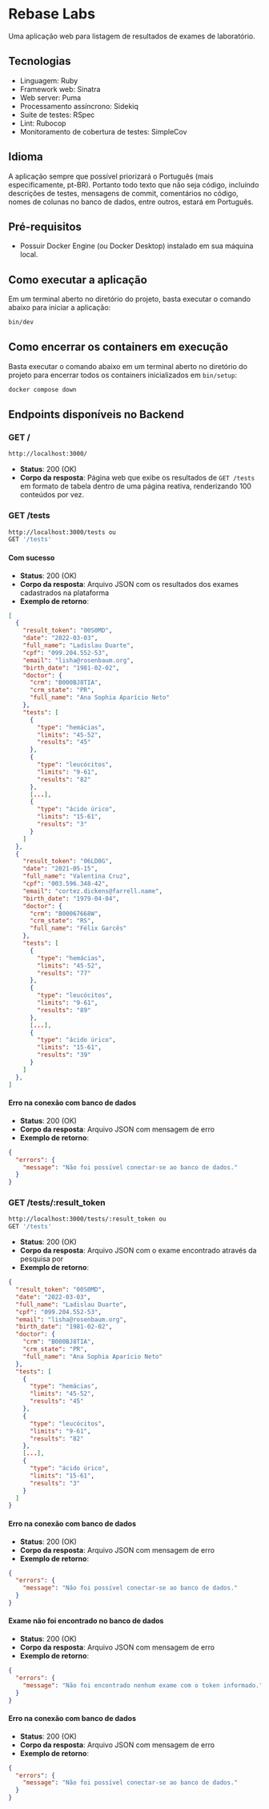 # Rebase Labs

Uma aplicação web para listagem de resultados de exames de laboratório.

## Tecnologias

- Linguagem: Ruby
- Framework web: Sinatra
- Web server: Puma
- Processamento assíncrono: Sidekiq
- Suite de testes: RSpec
- Lint: Rubocop
- Monitoramento de cobertura de testes: SimpleCov

## Idioma
A aplicação sempre que possível priorizará o Português (mais especificamente, pt-BR). Portanto todo texto que não seja código, incluíndo descrições de testes, mensagens de commit, comentários no código, nomes de colunas no banco de dados, entre outros, estará em Português. 

## Pré-requisitos
- Possuir Docker Engine (ou Docker Desktop) instalado em sua máquina local.

## Como executar a aplicação

Em um terminal aberto no diretório do projeto, basta executar o comando abaixo para iniciar a aplicação:

```bash
bin/dev
```

## Como encerrar os containers em execução

Basta executar o comando abaixo em um terminal aberto no diretório do projeto para encerrar todos os containers inicializados em `bin/setup`:

```bash
docker compose down
```

## Endpoints disponíveis no Backend

### GET /
```bash
http://localhost:3000/
```
- **Status**: 200 (OK)
- **Corpo da resposta**: Página web que exibe os resultados de `GET /tests` em formato de tabela dentro de uma página reativa, renderizando 100 conteúdos por vez.

### GET /tests
```bash
http://localhost:3000/tests ou
GET '/tests'
```
#### Com sucesso
- **Status**: 200 (OK)
- **Corpo da resposta**: Arquivo JSON com os resultados dos exames cadastrados na plataforma
- **Exemplo de retorno**:

```json
[
  {
    "result_token": "00S0MD",
    "date": "2022-03-03",
    "full_name": "Ladislau Duarte",
    "cpf": "099.204.552-53",
    "email": "lisha@rosenbaum.org",
    "birth_date": "1981-02-02",
    "doctor": {
      "crm": "B000BJ8TIA",
      "crm_state": "PR",
      "full_name": "Ana Sophia Aparício Neto"
    },
    "tests": [
      {
        "type": "hemácias",
        "limits": "45-52",
        "results": "45"
      },
      {
        "type": "leucócitos",
        "limits": "9-61",
        "results": "82"
      },
      [...],
      {
        "type": "ácido úrico",
        "limits": "15-61",
        "results": "3"
      }
    ]
  },
  {
    "result_token": "06LD0G",
    "date": "2021-05-15",
    "full_name": "Valentina Cruz",
    "cpf": "003.596.348-42",
    "email": "cortez.dickens@farrell.name",
    "birth_date": "1979-04-04",
    "doctor": {
      "crm": "B00067668W",
      "crm_state": "RS",
      "full_name": "Félix Garcês"
    },
    "tests": [
      {
        "type": "hemácias",
        "limits": "45-52",
        "results": "77"
      },
      {
        "type": "leucócitos",
        "limits": "9-61",
        "results": "89"
      },
      [...],
      {
        "type": "ácido úrico",
        "limits": "15-61",
        "results": "39"
      }
    ]
  },
]
```
#### Erro na conexão com banco de dados
- **Status**: 200 (OK)
- **Corpo da resposta**: Arquivo JSON com mensagem de erro
- **Exemplo de retorno**:
```json
{
  "errors": {
    "message": "Não foi possível conectar-se ao banco de dados."
  }
}
```

### GET /tests/:result_token
```bash
http://localhost:3000/tests/:result_token ou
GET '/tests'
```
- **Status**: 200 (OK)
- **Corpo da resposta**: Arquivo JSON com o exame encontrado através da pesquisa por 
- **Exemplo de retorno**:

```json
{
  "result_token": "00S0MD",
  "date": "2022-03-03",
  "full_name": "Ladislau Duarte",
  "cpf": "099.204.552-53",
  "email": "lisha@rosenbaum.org",
  "birth_date": "1981-02-02",
  "doctor": {
    "crm": "B000BJ8TIA",
    "crm_state": "PR",
    "full_name": "Ana Sophia Aparício Neto"
  },
  "tests": [
    {
      "type": "hemácias",
      "limits": "45-52",
      "results": "45"
    },
    {
      "type": "leucócitos",
      "limits": "9-61",
      "results": "82"
    },
    [...],
    {
      "type": "ácido úrico",
      "limits": "15-61",
      "results": "3"
    }
  ]
}
```
#### Erro na conexão com banco de dados
- **Status**: 200 (OK)
- **Corpo da resposta**: Arquivo JSON com mensagem de erro
- **Exemplo de retorno**:
```json
{
  "errors": {
    "message": "Não foi possível conectar-se ao banco de dados."
  }
}
```
#### Exame não foi encontrado no banco de dados
- **Status**: 200 (OK)
- **Corpo da resposta**: Arquivo JSON com mensagem de erro
- **Exemplo de retorno**:
```json
{
  "errors": {
    "message": "Não foi encontrado nenhum exame com o token informado."
  }
}
```

#### Erro na conexão com banco de dados
- **Status**: 200 (OK)
- **Corpo da resposta**: Arquivo JSON com mensagem de erro
- **Exemplo de retorno**:
```json
{
  "errors": {
    "message": "Não foi possível conectar-se ao banco de dados."
  }
}
```
